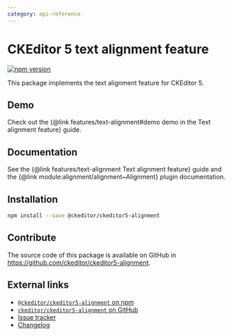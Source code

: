 ```yaml
---
category: api-reference
---
```


# CKEditor 5 text alignment feature

[![npm version](https://badge.fury.io/js/%40ckeditor%2Fckeditor5-alignment.svg)](https://www.npmjs.com/package/@ckeditor/ckeditor5-alignment)

This package implements the text alignment feature for CKEditor 5.

## Demo

Check out the {@link features/text-alignment#demo demo in the Text alignment feature} guide.

## Documentation

See the {@link features/text-alignment Text alignment feature} guide and the {@link module:alignment/alignment~Alignment} plugin documentation.

## Installation

```bash
npm install --save @ckeditor/ckeditor5-alignment
```

## Contribute

The source code of this package is available on GitHub in https://github.com/ckeditor/ckeditor5-alignment.

## External links

* [`@ckeditor/ckeditor5-alignment` on npm](https://www.npmjs.com/package/@ckeditor/ckeditor5-alignment)
* [`ckeditor/ckeditor5-alignment` on GitHub](https://github.com/ckeditor/ckeditor5-alignment)
* [Issue tracker](https://github.com/ckeditor/ckeditor5/issues)
* [Changelog](https://github.com/ckeditor/ckeditor5-alignment/blob/master/CHANGELOG.md)
